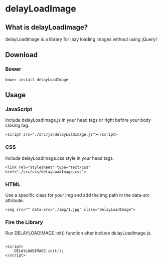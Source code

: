 # delayLoadImage

## What is delayLoadImage?

delayLoadImage is a library for lazy loading images without using jQuery!

## Download

### Bower

`bower install delayLoadImage`

## Usage

### JavaScript

Include delayLoadImage.js in your head tags or right before your body closing tag.

`<script src="./src/js/delayLoadImage.js"></script>`

### CSS

Include delayLoadImage.css style in your head tags.

`<link rel="stylesheet" type="text/css" href="./src/css/delayLoadImage.css">`

### HTML

Use a specific class for your img and add the img path in the data-src attribute.

`<img src="" data-src="./img/1.jpg" class="delayLoadImage">`

### Fire the Library

Run DELAYLOADIMAGE.init() function after include delayLoadImage.js.

```

<script>
    DELAYLOADIMAGE.init();
</script>

```
